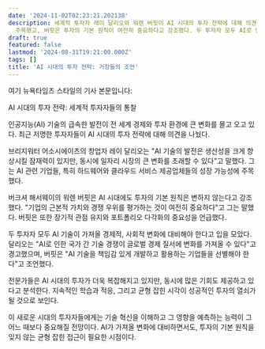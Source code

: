 ```yaml
---
date: '2024-11-02T02:23:21.202138'
description: 세계적 투자자 레이 달리오와 워렌 버핏이 AI 시대의 투자 전략에 대해 의견을 나눴다. 달리오는 AI 관련 기업들의 성장 가능성에
  주목했고, 버핏은 투자의 기본 원칙이 여전히 중요하다고 강조했다. 두 투자자 모두 AI로 인한 경제적, 사회적 변화에 대비해야 한다고 조언했다.
draft: true
featured: false
lastmod: '2024-08-31T19:21:00.000Z'
tags: []
title: 'AI 시대의 투자 전략: 거장들의 조언'
---
```


여기 뉴욕타임즈 스타일의 기사 본문입니다:

AI 시대의 투자 전략: 세계적 투자자들의 통찰

인공지능(AI) 기술의 급속한 발전이 전 세계 경제와 투자 환경에 큰 변화를 몰고 오고 있다. 최근 저명한 투자자들이 AI 시대의 투자 전략에 대해 의견을 나눴다.

브리지워터 어소시에이츠의 창업자 레이 달리오는 "AI 기술의 발전은 생산성을 크게 향상시킬 잠재력이 있지만, 동시에 일자리 시장의 큰 변화를 초래할 수 있다"고 말했다. 그는 AI 관련 기업들, 특히 하드웨어와 클라우드 서비스 제공업체들의 성장 가능성에 주목했다.

버크셔 해서웨이의 워렌 버핏은 AI 시대에도 투자의 기본 원칙은 변하지 않는다고 강조했다. "기업의 근본적 가치와 경쟁 우위를 평가하는 것이 여전히 중요하다"고 그는 말했다. 버핏은 또한 장기적 관점 유지와 포트폴리오 다각화의 중요성을 언급했다.

두 투자자 모두 AI 기술이 가져올 경제적, 사회적 변화에 대비해야 한다고 입을 모았다. 달리오는 "AI로 인한 국가 간 기술 경쟁이 글로벌 경제 질서에 변화를 가져올 수 있다"고 경고했으며, 버핏은 "AI 기술을 책임감 있게 개발하고 활용하는 기업들을 선별해야 한다"고 조언했다.

전문가들은 AI 시대의 투자가 더욱 복잡해지고 있지만, 동시에 많은 기회도 제공하고 있다고 분석한다. 지속적인 학습과 적응, 그리고 균형 잡힌 시각이 성공적인 투자의 열쇠가 될 것으로 보인다.

이 새로운 시대의 투자자들에게는 기술 혁신을 이해하고 그 영향을 예측하는 능력이 그 어느 때보다 중요해질 전망이다. AI가 가져올 변화에 대비하면서도, 투자의 기본 원칙을 잊지 않는 균형 잡힌 접근이 필요한 시점이다.